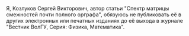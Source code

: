 Я, Козлуков Сергей Викторович,
автор статьи "Спектр матрицы смежностей почти полного орграфа",
обязуюсь не публиковать её в других электронных или печатных изданиях
до её выхода в журнале "Вестник ВолГУ, Серия: Физика, Математика".

